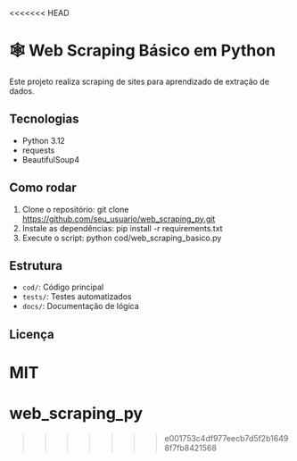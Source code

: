 <<<<<<< HEAD
# 🕸️ Web Scraping Básico em Python

Este projeto realiza scraping de sites para aprendizado de extração de dados.

## Tecnologias
- Python 3.12
- requests
- BeautifulSoup4

## Como rodar
1. Clone o repositório:
   git clone https://github.com/seu_usuario/web_scraping_py.git
2. Instale as dependências:
   pip install -r requirements.txt
3. Execute o script:
   python cod/web_scraping_basico.py

## Estrutura
- `cod/`: Código principal
- `tests/`: Testes automatizados
- `docs/`: Documentação de lógica

## Licença
MIT
=======
# web_scraping_py
>>>>>>> e001753c4df977eecb7d5f2b16498f7fb8421568
